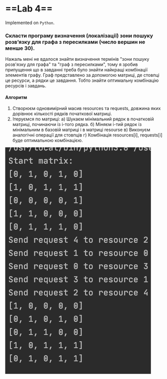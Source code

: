 # ==Lab 4==

Implemented on `Python`.

### Скласти програму визначення (локалізації) зони пошуку розв’язку для графа з пересилками (число вершин не менше 30).
Нажаль мені не вдалося знайти визначення термінів "зони пошуку розв'язку для графа" та "граф з пересилками",
тому я зробив припущення що в завданні треба було знайти найкращі комбінації элементів графу.
Граф представлено за допомогою матриці, де стовпці це ресурси, а рядки це завдання. Тобто знайти оптимальну комбінацію ресурсів і завдань.
#### Алгоритм
1. Створюєм одновимірний масив resources та requests, довжина яких дорівнює кількості рядків початкової матриці.
2. Ітеруємся по матриці: а) Шукаєм мінімальний рядок в початковій матриці, починаючи із i-того рядка. б) Міняєм i-тий рядок із мінімальним в базовій матриці і в матриці resourse в) Виконуєм аналогічні операції для стовпців г) Комбінація resourсes[i], requests[i] буде оптимальною комбінацією.

![Image](img/image.png)
